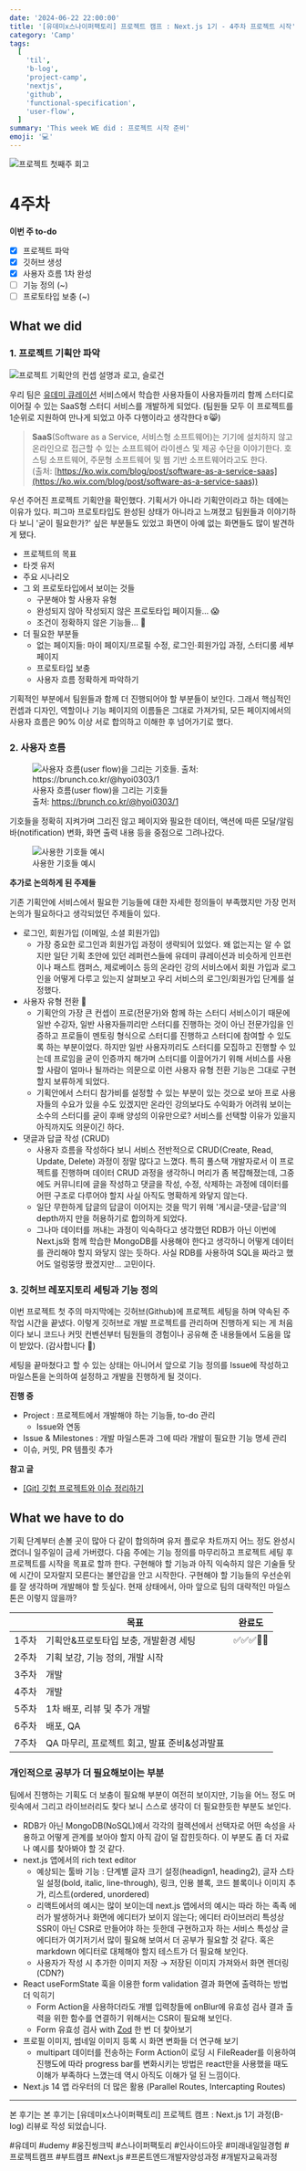 ```yaml
---
date: '2024-06-22 22:00:00'
title: '[유데미x스나이퍼팩토리] 프로젝트 캠프 : Next.js 1기 - 4주차 프로젝트 시작'
category: 'Camp'
tags:
  [
    'til',
    'b-log',
    'project-camp',
    'nextjs',
    'github',
    'functional-specification',
    'user-flow',
  ]
summary: 'This week WE did : 프로젝트 시작 준비'
emoji: '💻'
---
```


![프로젝트 첫째주 회고](./thenextjs-week-4-cover.png)

# 4주차

**이번 주 to-do**

- [x] 프로젝트 파악
- [x] 깃허브 생성
- [x] 사용자 흐름 1차 완성
- [ ] 기능 정의 (\~)
- [ ] 프로토타입 보충 (\~)

## What we did

### 1. 프로젝트 기획안 파악

![프로젝트 기획안의 컨셉 설명과 로고, 슬로건](./thenextjs-week-4-project-concept.png)

우리 팀은 [유데미 큐레이션](https://udemy.wjtb.co.kr/) 서비스에서 학습한 사용자들이 사용자들끼리 함께 스터디로 이어질 수 있는 SaaS형 스터디 서비스를 개발하게 되었다. (팀원들 모두 이 프로젝트를 1순위로 지원하여 만나게 되었고 아주 다행이라고 생각한다ㅎ😸)

> **SaaS**(Software as a Service, 서비스형 소프트웨어)는 기기에 설치하지 않고 온라인으로 접근할 수 있는 소프트웨어 라이센스 및 제공 수단을 이야기한다. 호스팅 소프트웨어, 주문형 소프트웨어 및 웹 기반 소프트웨어라고도 한다.  
> (출처: [https://ko.wix.com/blog/post/software-as-a-service-saas](https://ko.wix.com/blog/post/software-as-a-service-saas))

우선 주어진 프로젝트 기획안을 확인했다. 기획서가 아니라 기획안이라고 하는 데에는 이유가 있다. 피그마 프로토타입도 완성된 상태가 아니라고 느껴졌고 팀원들과 이야기하다 보니 '굳이 필요한가?' 싶은 부분들도 있었고 화면이 아예 없는 화면들도 많이 발견하게 됐다.

- 프로젝트의 목표
- 타겟 유저
- 주요 시나리오
- 그 외 프로토타입에서 보이는 것들
  - 구분해야 할 사용자 유형
  - 완성되지 않아 작성되지 않은 프로토타입 페이지들... 😱
  - 조건이 정확하지 않은 기능들... 🥲
- 더 필요한 부분들
  - 없는 페이지들: 마이 페이지/프로필 수정, 로그인·회원가입 과정, 스터디룸 세부 페이지
  - 프로토타입 보충
  - 사용자 흐름 정확하게 파악하기

기획적인 부분에서 팀원들과 함께 더 진행되어야 할 부분들이 보인다. 그래서 핵심적인 컨셉과 디자인, 역할이나 기능 페이지의 이름들은 그대로 가져가되, 모든 페이지에서의 사용자 흐름은 90% 이상 서로 합의하고 이해한 후 넘어가기로 했다.

### 2. 사용자 흐름

<figure>
  <img src="./thenextjs-week-4-flow-chart-symbols.png" alt="사용자 흐름(user flow)을 그리는 기호들. 출처: https://brunch.co.kr/@hyoi0303/1" />
  <figcaption>사용자 흐름(user flow)을 그리는 기호들<br />출처: <a href="https://brunch.co.kr/@hyoi0303/1">https://brunch.co.kr/@hyoi0303/1</a></figcaption>
</figure>

기호들을 정확히 지켜가며 그리진 않고 페이지와 필요한 데이터, 액션에 따른 모달/알림 바(notification) 변화, 화면 출력 내용 등을 중점으로 그려나갔다.

<figure>
  <img src="./thenextjs-week-4-flow-chart-elements.png" alt="사용한 기호들 예시" />
  <figcaption>사용한 기호들 예시</figcaption>
</figure>

**추가로 논의하게 된 주제들**

기존 기획안에 서비스에서 필요한 기능들에 대한 자세한 정의들이 부족했지만 가장 먼저 논의가 필요하다고 생각되었던 주제들이 있다.

- 로그인, 회원가입 (이메일, 소셜 회원가입)
  - 가장 중요한 로그인과 회원가입 과정이 생략되어 있었다. 왜 없는지는 알 수 없지만 일단 기획 초안에 있던 레퍼런스들에 유데미 큐레이션과 비슷하게 인프런이나 패스트 캠퍼스, 제로베이스 등의 온라인 강의 서비스에서 회원 가입과 로그인을 어떻게 다루고 있는지 살펴보고 우리 서비스의 로그인/회원가입 단계를 설정했다.
- 사용자 유형 전환 🔺
  - 기획안의 가장 큰 컨셉이 프로(전문가)와 함께 하는 스터디 서비스이기 때문에 일반 수강자, 일반 사용자들끼리만 스터디를 진행하는 것이 아닌 전문가임을 인증하고 프로들이 멘토링 형식으로 스터디를 진행하고 스터디에 참여할 수 있도록 하는 부분이었다. 하지만 일반 사용자끼리도 스터디를 모집하고 진행할 수 있는데 프로임을 굳이 인증까지 해가며 스터디를 이끌어가기 위해 서비스를 사용할 사람이 얼마나 될까라는 의문으로 이런 사용자 유형 전환 기능은 그대로 구현할지 보류하게 되었다.
  - 기획안에서 스터디 참가비를 설정할 수 있는 부분이 있는 것으로 보아 프로 사용자들의 수요가 있을 수도 있겠지만 온라인 강의보다도 수익화가 어려워 보이는 소수의 스터디를 굳이 후배 양성의 이유만으로? 서비스를 선택할 이유가 있을지 아직까지도 의문이긴 하다.
- 댓글과 답글 작성 (CRUD)
  - 사용자 흐름을 작성하다 보니 서비스 전반적으로 CRUD(Create, Read, Update, Delete) 과정이 정말 많다고 느꼈다. 특히 풀스택 개발자로서 이 프로젝트를 진행하며 데이터 CRUD 과정을 생각하니 머리가 좀 복잡해졌는데, 그중에도 커뮤니티에 글을 작성하고 댓글을 작성, 수정, 삭제하는 과정에 데이터를 어떤 구조로 다루어야 할지 사실 아직도 명확하게 와닿지 않는다.
  - 일단 무한하게 답글의 답글이 이어지는 것을 막기 위해 '게시글-댓글-답글'의 depth까지 만을 허용하기로 합의하게 되었다.
  - 그나마 데이터를 꺼내는 과정이 익숙하다고 생각했던 RDB가 아닌 이번에 Next.js와 함께 학습한 MongoDB를 사용해야 한다고 생각하니 어떻게 데이터를 관리해야 할지 와닿지 않는 듯하다. 사실 RDB를 사용하여 SQL을 짜라고 했어도 얼렁뚱땅 짰겠지만... 고민이다.

### 3. 깃허브 레포지토리 세팅과 기능 정의

이번 프로젝트 첫 주의 마지막에는 깃허브(Github)에 프로젝트 세팅을 하며 약속된 주 작업 시간을 끝냈다. 이렇게 깃허브로 개발 프로젝트를 관리하며 진행하게 되는 게 처음이다 보니 코드나 커밋 컨벤션부터 팀원들의 경험이나 공유해 준 내용들에서 도움을 많이 받았다. (감사합니다 🙏)

세팅을 끝마쳤다고 할 수 있는 상태는 아니어서 앞으로 기능 정의를 Issue에 작성하고 마일스톤을 논의하여 설정하고 개발을 진행하게 될 것이다.

**진행 중**

- Project : 프로젝트에서 개발해야 하는 기능들, to-do 관리
  - Issue와 연동
- Issue & Milestones : 개발 마일스톤과 그에 따라 개발이 필요한 기능 명세 관리
- 이슈, 커밋, PR 템플릿 추가

**참고 글**

- [[Git] 깃헙 프로젝트와 이슈 정리하기](https://softwaresaramdle.tistory.com/25)

## What we have to do

기획 단계부터 손볼 곳이 많아 다 같이 합의하며 유저 플로우 차트까지 어느 정도 완성시켰더니 일주일이 금세 가버렸다.
다음 주에는 기능 정의를 마무리하고 프로젝트 세팅 후 프로젝트를 시작을 목표로 할까 한다.
구현해야 할 기능과 아직 익숙하지 않은 기술들 탓에 시간이 모자랄지 모른다는 불안감을 안고 시작한다.
구현해야 할 기능들의 우선순위를 잘 생각하며 개발해야 할 듯싶다. 현재 상태에서, 아마 앞으로 팀의 대략적인 마일스톤은 이렇지 않을까?

|       | 목표                                         | 완료도     |
| ----- | -------------------------------------------- | ---------- |
| 1주차 | 기획안&프로토타입 보충, 개발환경 세팅        | ✅✅✅🔲🔲 |
| 2주차 | 기획 보강, 기능 정의, 개발 시작              |            |
| 3주차 | 개발                                         |            |
| 4주차 | 개발                                         |            |
| 5주차 | 1차 배포, 리뷰 및 추가 개발                  |            |
| 6주차 | 배포, QA                                     |            |
| 7주차 | QA 마무리, 프로젝트 회고, 발표 준비&성과발표 |            |

### 개인적으로 공부가 더 필요해보이는 부분

팀에서 진행하는 기획도 더 보충이 필요해 부분이 여전히 보이지만, 기능을 어느 정도 머릿속에서 그리고 라이브러리도 찾다 보니 스스로 생각이 더 필요한듯한 부분도 보인다.

- RDB가 아닌 MongoDB(NoSQL)에서 각각의 컬렉션에서 선택자로 어떤 속성을 사용하고 어떻게 관계를 보아야 할지 아직 감이 덜 잡힌듯하다. 이 부분도 좀 더 자료나 예시를 찾아봐야 할 것 같다.
- next.js 앱에서의 rich text editor
  - 예상되는 툴바 기능 : 단계별 글자 크기 설정(headign1, heading2), 글자 스타일 설정(bold, italic, line-through), 링크, 인용 블록, 코드 블록이나 이미지 추가, 리스트(ordered, unordered)
  - 리액트에서의 예시는 많이 보이는데 next.js 앱에서의 예시는 따라 하는 족족 에러가 발생하거나 화면에 에디터가 보이지 않는다; 에디터 라이브러리 특성상 SSR이 아닌 CSR로 만들어야 하는 듯한데 구현하고자 하는 서비스 특성상 글 에디터가 여기저기서 많이 필요해 보여서 더 공부가 필요할 것 같다. 혹은 markdown 에디터로 대체해야 할지 테스트가 더 필요해 보인다.
  - 사용자가 작성 시 추가한 이미지 저장 → 저장된 이미지 가져와서 화면 렌더링(CDN?)
- React useFormState 훅을 이용한 form validation 결과 화면에 출력하는 방법 더 익히기
  - Form Action을 사용하더라도 개별 입력창들에 onBlur에 유효성 검사 결과 출력을 위한 함수를 연결하기 위해서는 CSR이 필요해 보인다.
  - Form 유효성 검사 with [Zod](https://zod.dev/) 한 번 더 찾아보기
- 프로필 이미지, 썸네일 이미지 등록 시 화면 변화들 더 연구해 보기
  - multipart 데이터를 전송하는 Form Action이 로딩 시 FileReader를 이용하여 진행도에 따라 progress bar를 변화시키는 방법은 react만을 사용했을 때도 이해가 부족하다 느꼈는데 역시 아직도 이해가 덜 된 느낌이다.
- Next.js 14 앱 라우터의 더 많은 활용 (Parallel Routes, Intercapting Routes)

---

본 후기는 본 후기는 [유데미x스나이퍼팩토리] 프로젝트 캠프 : Next.js 1기 과정(B-log) 리뷰로 작성 되었습니다.

#유데미 #udemy #웅진씽크빅 #스나이퍼팩토리 #인사이드아웃 #미래내일일경험 #프로젝트캠프 #부트캠프 #Next.js #프론트엔드개발자양성과정 #개발자교육과정
